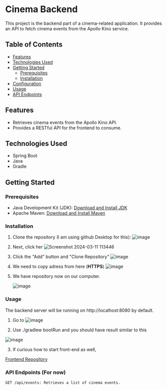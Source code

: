 # Cinema Backend

This project is the backend part of a cinema-related application. It provides an API to fetch cinema events from the Apollo Kino service.

## Table of Contents

- [Features](#features)
- [Technologies Used](#technologies-used)
- [Getting Started](#getting-started)
  - [Prerequisites](#prerequisites)
  - [Installation](#installation)
- [Configuration](#configuration)
- [Usage](#usage)
- [API Endpoints](#api-endpoints)

## Features

- Retrieves cinema events from the Apollo Kino API.
- Provides a RESTful API for the frontend to consume.

## Technologies Used

- Spring Boot
- Java
- Gradle

## Getting Started

### Prerequisites

- Java Development Kit (JDK): [Download and Install JDK](https://www.oracle.com/java/technologies/javase-downloads.html)
- Apache Maven: [Download and Install Maven](https://maven.apache.org/)

### Installation

1. Clone the repository (I am using github Desktop for this):
   ![image](https://github.com/Vladislp/CGI-Suvepraktika-2024/assets/42935979/e90072cb-a00b-41bc-a2d9-b793a750b975)
2. Next, click her
   ![Screenshot 2024-03-11 113446](https://github.com/Vladislp/CGI-Suvepraktika-2024/assets/42935979/8b8f472d-c3b7-4d2f-89d1-6a0c3a511fcd)
3. Click the "Add" button and "Clone Repository"
   ![image](https://github.com/Vladislp/CGI-Suvepraktika-2024/assets/42935979/1780a94c-fe00-4462-a660-cfa2616158dd)
4. We need to copy adress from here (**HTTPS**)
   ![image](https://github.com/Vladislp/CGI-Suvepraktika-2024/assets/42935979/4a2b322b-8a77-4010-8d9b-cb5102fbbd2f)
5. We have repository now on our computer.

   ![image](https://github.com/Vladislp/CGI-Suvepraktika-2024/assets/42935979/3fdd31f1-fc1f-4749-9d34-cc0729477841)

### Usage
The backend server will be running on http://localhost:8080 by default.
1) Go to ![image](https://github.com/Vladislp/CGI-Suvepraktika-2024/assets/42935979/a9a5d2fc-d6d1-4412-a9ee-fdda2bf93f25)

2) Use ./gradlew bootRun and you should have result similar to this

![image](https://github.com/Vladislp/CGI-Suvepraktika-2024/assets/42935979/dcbf2cd2-0c4d-46b6-9998-8572fc860440)

3) If curious how to start front-end as well,

[Frontend Repository](https://github.com/Vladislp/CGI-Suvepraktika-2024/tree/main/FrontEnd/frontend#installation)


### API Endpoints (For now)

    GET /api/events: Retrieves a list of cinema events.
